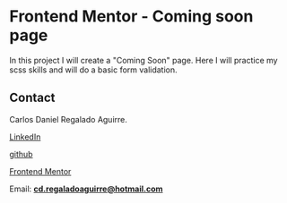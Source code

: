# Frontend Mentor - Coming soon page

In this project I will create a "Coming Soon" page. Here I will practice my scss skills and will do a basic form validation.


## Contact
Carlos Daniel Regalado Aguirre.

[LinkedIn](https://www.linkedin.com/in/carlos-regalado-065857233/)

[github](https://www.github.com/CarlosDRA)

[Frontend Mentor](https://www.frontendmentor.io/profile/CarlosDRA)

Email: **cd.regaladoaguirre@hotmail.com**